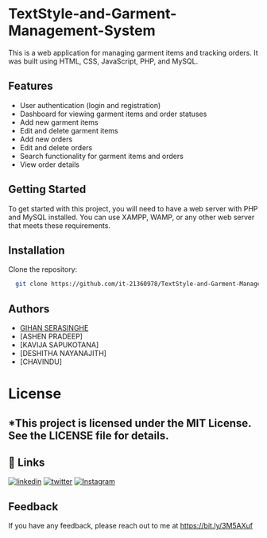 # TextStyle-and-Garment-Management-System
 This is a web application for managing garment items and tracking orders. It was built using HTML, CSS, JavaScript, PHP, and MySQL.
 
 ## Features
 <ul>
  <li>User authentication (login and registration)</li>
  <li>Dashboard for viewing garment items and order statuses</li>
  <li>Add new garment items</li>
  <li>Edit and delete garment items</li>
  <li>Add new orders</li>
  <li>Edit and delete orders</li>
  <li>Search functionality for garment items and orders</li>
  <li>View order details</li>
</ul>
  
  ## Getting Started
To get started with this project, you will need to have a web server with PHP and MySQL installed. You can use XAMPP, WAMP, or any other web server that meets these requirements.

## Installation
Clone the repository:
```bash
  git clone https://github.com/it-21360978/TextStyle-and-Garment-Management-System.git

```

## Authors

- [GIHAN SERASINGHE](https://github.com/it-21360978)
- [ASHEN PRADEEP]
- [KAVIJA SAPUKOTANA]
- [DESHITHA NAYANAJITH]
- [CHAVINDU]

# License
## *This project is licensed under the MIT License. See the LICENSE file for details.

## 🔗 Links
[![linkedin](https://img.shields.io/badge/linkedin-0A66C2?style=for-the-badge&logo=linkedin&logoColor=white)](https://www.linkedin.com/in/gihan-serasinghe-457033264)
[![twitter](https://img.shields.io/badge/twitter-1DA1F2?style=for-the-badge&logo=twitter&logoColor=white)](https://twitter.com/SrasingheG)
[![Instagram](https://img.shields.io/badge/Instagram-gihanxeno__-<color>?logo=instagram)](https://www.instagram.com/gihanxeno__/)


## Feedback

If you have any feedback, please reach out to me at https://bit.ly/3M5AXuf
